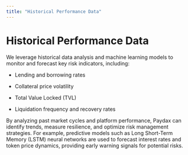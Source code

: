 ```yaml
---
title: "Historical Performance Data"
---
```


Historical Performance Data
===========================

We leverage historical data analysis and machine learning models to monitor and forecast key risk indicators, including:

*   Lending and borrowing rates
    
*   Collateral price volatility
    
*   Total Value Locked (TVL)
    
*   Liquidation frequency and recovery rates
    

By analyzing past market cycles and platform performance, Paydax can identify trends, measure resilience, and optimize risk management strategies. For example, predictive models such as Long Short-Term Memory (LSTM) neural networks are used to forecast interest rates and token price dynamics, providing early warning signals for potential risks.
